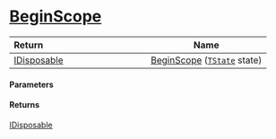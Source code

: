 # [BeginScope](./SimpleConsoleLogger--BeginScope.md)



| Return&nbsp; &nbsp; &nbsp; &nbsp; &nbsp; &nbsp; &nbsp; &nbsp; &nbsp; &nbsp; &nbsp; &nbsp; &nbsp; &nbsp; &nbsp; &nbsp; &nbsp; &nbsp; &nbsp; &nbsp; &nbsp; | Name | 
| --- | --- | 
| [IDisposable](https://docs.microsoft.com/en-us/dotnet/api/System.IDisposable) | [BeginScope](./SimpleConsoleLogger--BeginScope.md) ([`TState`](./SimpleConsoleLogger--BeginScope.md) state) | 


#### Parameters

#### Returns
[IDisposable](https://docs.microsoft.com/en-us/dotnet/api/System.IDisposable)<br>
